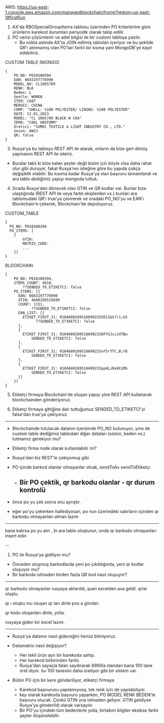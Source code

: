 AWS: https://us-east-1.console.aws.amazon.com/managedblockchain/home?region=us-east-1#firstRun

1. AX'da RBOSpecialGroupItems tablosu üzerinden PO kriterlerine göre ürünlerin karekod durumları periyodik olarak takip edilir.
2. PO verisi çözümlenir ve adet bilgisi ile bir custom tabloya yazılır.
   - Bu nokta aslında AX'ta JOIN edilmiş tabloları içeriyor ve bu şekilde QR'ı alınmamış olan PO'ları farklı bir kısma yani MongoDB'ye kayıt edebiliriz.

CUSTOM TABLE (MONGO)

```
{
    PO_NO: PO10100394
    EAN: 8683197776990
    MODEL_NO: CL1065789
    RENK: BLK
    Beden: L
    Gentle: WOMEN
    ITEM: COAT
    MENSEI: CHINA
    COMP: "SHELL: %100 POLYESTER/ LINING: %100 POLYESTER"
    DATE: 12.01.2023
    MODEL: "CL 1065789 BLACK W COA"
    TEMA: "COOL UNIFORM"
    Üretici: "SUMEC TEXTILE & LIGHT INDUSTRY CO., LTD."
    Sezon: AW23
    QR: false
}
```

3. Rusya'ya bu tabloyu REST API ile atarak, onların da bize geri dönüş yapmasını REST API ile isteriz.

- Buralar tabii ki bize kalan şeyler değil bizim için böyle olsa daha rahat olur gibi duruyor, fakat Rusya'nın isteğine göre bu yapıda çokça değişiklik olabilir. Bu kısıma kadar Rusya'ya olan başvuru tamamlandı ve ara tablo dediğimiz yapıyı mongoda tuttuk.

4. Sırada Rusya'dan dönecek olan GTIN ve QR kodlar var. Bunlar bize ulaştığında (REST API ile veya farklı ekiplerden vs.) bunları ara tablomudaki QR'ı true'ya çevirerek ve oradaki PO_NO'yu ve EAN'ı Blockchain'e çekerek, Blockchain'de depoluyoruz.

CUSTOM_TABLE

```
{
  PO_NO: PO10100394
  PO_ITEMS: [
    {
        GTIN:
        MATRIX_CODE:
        ...
    }]
}
```

BLOCKCHAIN

```
{
    PO_NO: PO10100394,
    ITEMS_COUNT: 4618,
        ??SENDED_TO_ETIKETCI: false
    PO_ITEMS: [{
      EAN: 8683197776990
      GTIN: 4680189516699
      COUNT: 1151,
            ??SENDED_TO_ETIKETCI: false
      EAN_LIST: [{
        ETIKET_FIRST_31: 01046801895166992155E12&S?(1;k5
              ??SENDED_TO_ETIKETCI: false
      },
      {
        ETIKET_FIRST_31: 0104680189516699215NTYGJcsJd7Bw
            SENDED_TO_ETIKETCI: false
      },
      {
        ETIKET_FIRST_31: 0104680189516699215vF5rYTC,B;Y8
            SENDED_TO_ETIKETCI: false
      },
      {
        ETIKET_FIRST_31: 0104680189516699215pp4LiNxEKiMb
            SENDED_TO_ETIKETCI: false
      }]
    }]
}
```

5. Etiketçi firmaya Blockchain'de oluşan yapıyı yine REST API kullanarak blockchainden gönderiyoruz.

6. Etiketçi firmaya gittiğine dair tuttuğumuz SENDED_TO_ETIKETCI'yi false'dan true'ya çekiyoruz.

---

- Blockchainde tutulacak datanın içerisinde PO_NO bulunuyor, yine de custom table dediğimiz tablodaki diğer dataları (sezon, beden vs.) tutmamız gerekiyor mu?

- Etiketçi firma node olarak kullanılabilir mi?

- Rusya'dan biz REST'le çekiyomuş gibi

- PO içinde barkod olanlar olmayanlar olcak, sendToAx sendToEtiketçi

  - ## Bir PO çektik, qr barkodu olanlar - qr durum kontrolü

- önce po yu çek sonra onu ayrıştır.
- eğer po'yu çekerken hallediyosan, po nun üzerindeki satırların içinden qr barkodu olmayanları alman lazım

---

bana kalırsa po yu alın , bi ara tablo oluşturun, onda qr barkodu olmayanları insert edin

--

1. PO ile Rusya'ya gidiliyor mu?

- Önceden oluşmuş barkodlarda yeni po çıkıldığında, yeni qr kodlar oluşuyor mu?
- Bir barkoda istinaden birden fazla QR kod nasıl oluşuyor?

---

qr barkodu olmayanlar rusyaya aktarıldı, şuan excelden axa geldi. qrlar oluştu.

qr ı oluştu mu oluşan qr ları dinle pos a gönder.

qr kodu oluşanları dinle, yolla.

rusyaya giden bir excel lazım.

---

- Rusya'ya datanın nasıl gideceğini henüz bilmiyoruz.
- Datamatrix nasıl değişiyor?

  - Her tekil ürün ayrı bir karekoda sahip.
  - Her karekod birbirinden farklı.
  - Rusya'dan sayaçla falan saydırarak 6990la olandan bana 100 tane üret diyor. bu 100 tanesini daha üretiyor gibi bir sistem var.

- Bütün PO için bir kere gönderiliyor, etiketçi firmaya
  - Karekod başvurusu yapılamıyosa, tek renk için de yapılabiliyor.
  - key olarak karekoda başvuru yaparken, PO MODEL RENK BEDEN'le başvuru olucak. Çünkü GTIN ona istinaden geliyor. GTIN geldiyse Rusya'ya gönderildi olarak varsayılır.
  - Bir PO'yu içindeki tüm bedenlerle yolla, birtakım bilgiler eksikse farklı şeyler düşünülebilir.
